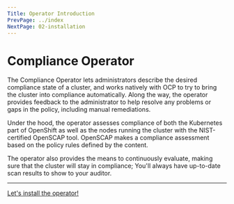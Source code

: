 ```yaml
---
Title: Operator Introduction
PrevPage: ../index
NextPage: 02-installation
---
```


Compliance Operator
===================

The Compliance Operator lets administrators describe the desired compliance
state of a cluster, and works natively with OCP to try to bring the cluster
into compliance automatically.  Along the way, the operator provides feedback
to the administrator to help resolve any problems or gaps in the policy,
including manual remediations.

Under the hood, the operator assesses compliance of both the Kubernetes part of
OpenShift as well as the nodes running the cluster with the NIST-certified
OpenSCAP tool.  OpenSCAP makes a compliance assessment based on the policy
rules defined by the content.

The operator also provides the means to continuously evaluate, making sure that
the cluster will stay in compliance; You'll always have up-to-date scan results
to show to your auditor.

***

[Let's install the operator!](02-installation.md)
